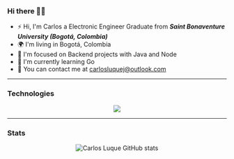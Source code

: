 ### Hi there 👋🏻


* ⚡ Hi, I'm Carlos a Electronic Engineer Graduate from ***Saint Bonaventure University (Bogotá, Colombia)***
* 🌍 I'm living in Bogotá, Colombia
* 🌱 I'm focused on Backend projects with Java and Node
* 🐹 I'm currently learning Go 
* 📧 You can contact me at [carlosluquej@outlook.com](mailto:carlosluquej@outlook.com)

---

### Technologies

<p align="center">
  <a href="https://skillicons.dev">
    <img src="https://skillicons.dev/icons?i=js,html,css,nodejs,java,spring,go,mysql,sqlite,vscode,idea,linux&perline=10" />
  </a>
</p>

---

### Stats
<div align=center>
  
  ![Carlos Luque GitHub stats](https://github-readme-stats.vercel.app/api?username=carlosluquec&show_icons=true&rank_icon=github&hide=stars,issues&theme=graywhite&hide_border=true&include_all_commits=false) 

</div>

